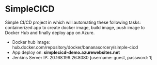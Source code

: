 # SimpleCICD
Simple CI/CD project in which will automating these following tasks: containerized app to create docker image, build image, push image to Docker Hub and finally deploy app on Azure.

- Docker hub image: hub.docker.com/repository/docker/bananasorcery/simple-cicd
- App deploy on: <strong>simplecicd-demo.azurewebsites.net</strong>
- Jenkins Server IP: 20.168.199.26:8080 [username: guest, password: 1]
